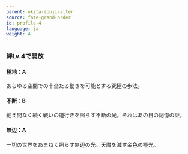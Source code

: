```yaml
---
parent: okita-souji-alter
source: fate-grand-order
id: profile-4
language: ja
weight: 4
---
```


### 絆Lv.4で開放

#### 極地：A

あらゆる空間での十全たる動きを可能とする究極の歩法。

#### 不断：B

絶え間なく続く戦いの道行きを照らす不断の光。それはあの日の記憶の証。

#### 無辺：A

一切の世界をあまねく照らす無辺の光。天魔を滅す金色の極光。
